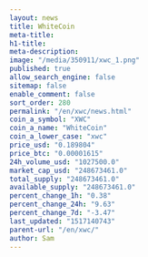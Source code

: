 ```yaml
---
layout: news
title: WhiteCoin
meta-title: 
h1-title: 
meta-description: 
image: "/media/350911/xwc_1.png"
published: true
allow_search_engine: false
sitemap: false
enable_comment: false
sort_order: 280
permalink: "/en/xwc/news.html"
coin_a_symbol: "XWC"
coin_a_name: "WhiteCoin"
coin_a_lower_case: "xwc"
price_usd: "0.189804"
price_btc: "0.00001615"
24h_volume_usd: "1027500.0"
market_cap_usd: "248673461.0"
total_supply: "248673461.0"
available_supply: "248673461.0"
percent_change_1h: "0.38"
percent_change_24h: "9.63"
percent_change_7d: "-3.47"
last_updated: "1517140743"
parent-url: "/en/xwc/"
author: Sam
---
```


